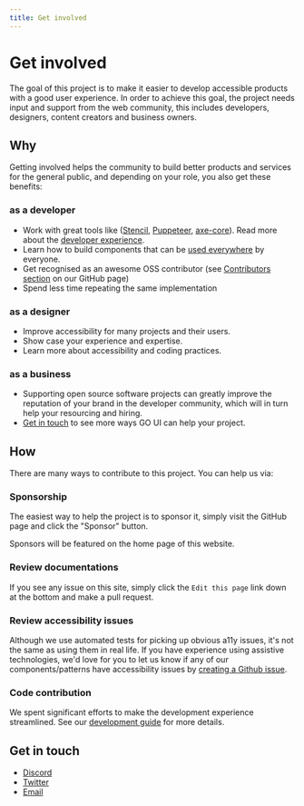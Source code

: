 ```yaml
---
title: Get involved
---
```


# Get involved

The goal of this project is to make it easier to develop accessible products with a good user experience. In order to achieve this goal, the project needs input and support from the web community, this includes developers, designers, content creators and business owners.

## Why

Getting involved helps the community to build better products and services for the general public, and depending on your role, you also get these benefits:
### as a developer

- Work with great tools like ([Stencil](https://stenciljs.com/), [Puppeteer](https://pptr.dev/), [axe-core](https://github.com/dequelabs/axe-core)). Read more about the [developer experience](./development-guide).
- Learn how to build components that can be [used everywhere](../guides/web-components) by everyone.
- Get recognised as an awesome OSS contributor (see [Contributors section](https://github.com/getgoui/go-ui#contributors-) on our GitHub page)
- Spend less time repeating the same implementation

### as a designer

- Improve accessibility for many projects and their users.
- Show case your experience and expertise.
- Learn more about accessibility and coding practices.

### as a business

- Supporting open source software projects can greatly improve the reputation of your brand in the developer community, which will in turn help your resourcing and hiring.
- [Get in touch](#get-in-touch) to see more ways GO UI can help your project.


## How

There are many ways to contribute to this project. You can help us via:

### Sponsorship

The easiest way to help the project is to sponsor it, simply visit the GitHub page and click the "Sponsor" button.

Sponsors will be featured on the home page of this website.

### Review documentations

If you see any issue on this site, simply click the `Edit this page` link down at the bottom and make a pull request.

### Review accessibility issues

Although we use automated tests for picking up obvious a11y issues, it's not the same as using them in real life. If you have experience using assistive technologies, we'd love for you to let us know if any of our components/patterns have accessibility issues by [creating a Github issue](https://github.com/go-components/go-components/issues/new?assignees=&labels=a11y%2C+bug&template=a11y-issue.md&title=%5BA11y+BUG%5D).

### Code contribution
We spent significant efforts to make the development experience streamlined. See our [development guide](./development-guide) for more details.

## Get in touch

- [Discord](https://discord.gg/g7cuQAdPfS)
- [Twitter](https://twitter.com/getgoui)
- [Email](mailto:getgoui@gmail.com)